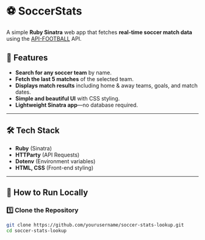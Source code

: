 # ⚽ SoccerStats

A simple **Ruby Sinatra** web app that fetches **real-time soccer match data** using the [API-FOOTBALL](https://www.api-football.com/) API.

## 🌟 Features
- **Search for any soccer team** by name.
- **Fetch the last 5 matches** of the selected team.
- **Displays match results** including home & away teams, goals, and match dates.
- **Simple and beautiful UI** with CSS styling.
- **Lightweight Sinatra app**—no database required.

---

## 🛠️ **Tech Stack**
- **Ruby** (Sinatra)
- **HTTParty** (API Requests)
- **Dotenv** (Environment variables)
- **HTML, CSS** (Front-end styling)

---

## 🚀 **How to Run Locally**
### **1️⃣ Clone the Repository**
```sh
git clone https://github.com/yourusername/soccer-stats-lookup.git
cd soccer-stats-lookup


